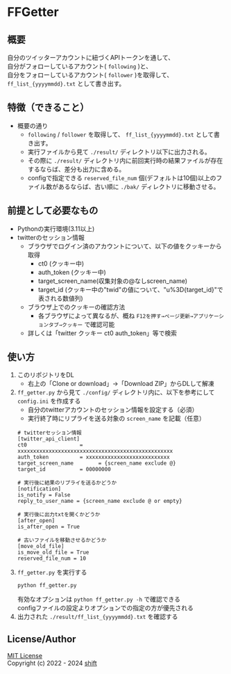 # FFGetter


## 概要
自分のツイッターアカウントに紐づくAPIトークンを通して、  
自分がフォローしているアカウント( `following` )と、  
自分をフォローしているアカウント( `follower` )を取得して、  
 `ff_list_{yyyymmdd}.txt` として書き出す。


## 特徴（できること）
- 概要の通り  
    - `following` / `follower` を取得して、 `ff_list_{yyyymmdd}.txt` として書き出す。  
    - 実行ファイルから見て `./result/` ディレクトリ以下に出力される。  
    - その際に `./result/` ディレクトリ内に前回実行時の結果ファイルが存在するならば、差分も出力に含める。  
    - configで指定できる `reserved_file_num` 個(デフォルトは10個)以上のファイル数があるならば、古い順に `./bak/` ディレクトリに移動させる。  

## 前提として必要なもの
- Pythonの実行環境(3.11以上)
- twitterのセッション情報
    - ブラウザでログイン済のアカウントについて、以下の値をクッキーから取得
        - ct0 (クッキー中)
        - auth_token (クッキー中)
        - target_screen_name(収集対象の@なしscreen_name)
        - target_id (クッキー中の"twid"の値について、"u%3D{target_id}"で表される数値列)
    - ブラウザ上でのクッキーの確認方法
        - 各ブラウザによって異なるが、概ね `F12を押す→ページ更新→アプリケーションタブ→クッキー` で確認可能
    - 詳しくは「twitter クッキー ct0 auth_token」等で検索


## 使い方
1. このリポジトリをDL
    - 右上の「Clone or download」->「Download ZIP」からDLして解凍  
1.  `ff_getter.py` から見て `./config/` ディレクトリ内に、以下を参考にして `config.ini` を作成する  
    - 自分のtwitterアカウントのセッション情報を設定する（必須）  
    - 実行終了時にリプライを送る対象の `screen_name` を記載（任意）  
    ```
    # twitterセッション情報
    [twitter_api_client]
    ct0                 = xxxxxxxxxxxxxxxxxxxxxxxxxxxxxxxxxxxxxxxxxxxxxxxxxx
    auth_token          = xxxxxxxxxxxxxxxxxxxxxxxxxxx
    target_screen_name        = {screen_name exclude @}
    target_id           = 00000000

    # 実行後に結果のリプライを送るかどうか
    [notification]
    is_notify = False
    reply_to_user_name = {screen_name exclude @ or empty}

    # 実行後に出力txtを開くかどうか
    [after_open]
    is_after_open = True

    # 古いファイルを移動させるかどうか
    [move_old_file]
    is_move_old_file = True
    reserved_file_num = 10
    ```
1. `ff_getter.py` を実行する
    ```
    python ff_getter.py
    ```
    有効なオプションは `python ff_getter.py -h` で確認できる  
    configファイルの設定よりオプションでの指定の方が優先される  
1. 出力された `./result/ff_list_{yyyymmdd}.txt` を確認する


## License/Author
[MIT License](https://github.com/shift4869/FFGetter/blob/master/LICENSE)  
Copyright (c) 2022 - 2024 [shift](https://twitter.com/_shift4869)